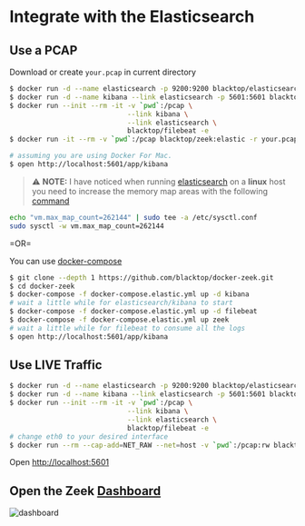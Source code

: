 # Integrate with the Elasticsearch

## Use a PCAP

Download or create `your.pcap` in current directory

```bash
$ docker run -d --name elasticsearch -p 9200:9200 blacktop/elasticsearch:7.0
$ docker run -d --name kibana --link elasticsearch -p 5601:5601 blacktop/kibana:7.0
$ docker run --init --rm -it -v `pwd`:/pcap \
                             --link kibana \
                             --link elasticsearch \
                             blacktop/filebeat -e
$ docker run -it --rm -v `pwd`:/pcap blacktop/zeek:elastic -r your.pcap local

# assuming you are using Docker For Mac.
$ open http://localhost:5601/app/kibana
```

> :warning: **NOTE:** I have noticed when running [elasticsearch](https://github.com/blacktop/docker-elasticsearch-alpine) on a **linux** host you need to increase the memory map areas with the following [command](https://www.elastic.co/guide/en/elasticsearch/reference/current/docker.html#docker-cli-run-prod-mode)

```bash
echo "vm.max_map_count=262144" | sudo tee -a /etc/sysctl.conf
sudo sysctl -w vm.max_map_count=262144
```

=OR=

 You can use [docker-compose](https://docs.docker.com/compose/overview/)

```bash
$ git clone --depth 1 https://github.com/blacktop/docker-zeek.git
$ cd docker-zeek
$ docker-compose -f docker-compose.elastic.yml up -d kibana
# wait a little while for elasticsearch/kibana to start
$ docker-compose -f docker-compose.elastic.yml up -d filebeat
$ docker-compose -f docker-compose.elastic.yml up zeek
# wait a little while for filebeat to consume all the logs
$ open http://localhost:5601/app/kibana
```

## Use LIVE Traffic

```bash
$ docker run -d --name elasticsearch -p 9200:9200 blacktop/elasticsearch:7.0
$ docker run -d --name kibana --link elasticsearch -p 5601:5601 blacktop/kibana:7.0
$ docker run --init --rm -it -v `pwd`:/pcap \
                             --link kibana \
                             --link elasticsearch \
                             blacktop/filebeat -e
# change eth0 to your desired interface
$ docker run --rm --cap-add=NET_RAW --net=host -v `pwd`:/pcap:rw blacktop/zeek:elastic -i af_packet::eth0 local
```

Open [http://localhost:5601](http://localhost:5601)

## Open the Zeek [Dashboard](http://localhost:5601/app/kibana#/dashboard/7cbb5410-3700-11e9-aa6d-ff445a78330c?_g=(filters:!(),refreshInterval:(pause:!t,value:0),time:(from:'2011-01-25T18:50:05.529Z',to:'2011-01-25T18:58:53.008Z'))&_a=(description:'',filters:!(),fullScreenMode:!f,options:(hidePanelTitles:!f,useMargins:!t),panels:!((embeddableConfig:(mapCenter:!(43.32517767999296,-41.22070312500001),mapZoom:3),gridData:(h:14,i:'1',w:48,x:0,y:7),id:f469f230-370c-11e9-aa6d-ff445a78330c,panelIndex:'1',type:visualization,version:'7.0.0-beta1'),(embeddableConfig:(),gridData:(h:12,i:'2',w:16,x:0,y:33),id:'1df7ea80-370d-11e9-aa6d-ff445a78330c',panelIndex:'2',type:visualization,version:'7.0.0-beta1'),(embeddableConfig:(),gridData:(h:12,i:'3',w:16,x:16,y:33),id:'466e5850-370d-11e9-aa6d-ff445a78330c',panelIndex:'3',type:visualization,version:'7.0.0-beta1'),(embeddableConfig:(),gridData:(h:12,i:'4',w:16,x:32,y:33),id:'649acd40-370d-11e9-aa6d-ff445a78330c',panelIndex:'4',type:visualization,version:'7.0.0-beta1'),(embeddableConfig:(),gridData:(h:12,i:'5',w:16,x:0,y:21),id:'9436c270-370d-11e9-aa6d-ff445a78330c',panelIndex:'5',type:visualization,version:'7.0.0-beta1'),(embeddableConfig:(),gridData:(h:12,i:'6',w:16,x:16,y:21),id:bec2f0e0-370d-11e9-aa6d-ff445a78330c,panelIndex:'6',type:visualization,version:'7.0.0-beta1'),(embeddableConfig:(),gridData:(h:12,i:'7',w:16,x:32,y:21),id:e042fda0-370d-11e9-aa6d-ff445a78330c,panelIndex:'7',type:visualization,version:'7.0.0-beta1'),(embeddableConfig:(),gridData:(h:7,i:'8',w:47,x:0,y:0),id:f8c40810-370d-11e9-aa6d-ff445a78330c,panelIndex:'8',type:visualization,version:'7.0.0-beta1')),query:(language:kuery,query:''),timeRestore:!f,title:'Zeek%20Overview%20Dashboard',viewMode:view))

![dashboard](https://raw.githubusercontent.com/blacktop/docker-zeek/master/docs/imgs/dashboard.png)

